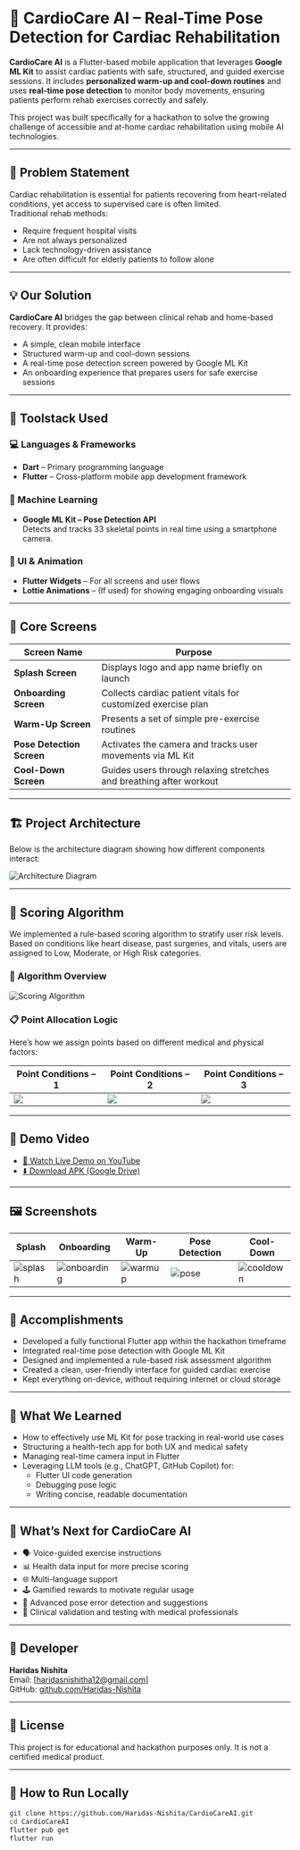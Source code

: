 # 💓 CardioCare AI – Real-Time Pose Detection for Cardiac Rehabilitation

**CardioCare AI** is a Flutter-based mobile application that leverages **Google ML Kit** to assist cardiac patients with safe, structured, and guided exercise sessions. It includes **personalized warm-up and cool-down routines** and uses **real-time pose detection** to monitor body movements, ensuring patients perform rehab exercises correctly and safely.

This project was built specifically for a hackathon to solve the growing challenge of accessible and at-home cardiac rehabilitation using mobile AI technologies.

---

## 🎯 Problem Statement

Cardiac rehabilitation is essential for patients recovering from heart-related conditions, yet access to supervised care is often limited.  
Traditional rehab methods:
- Require frequent hospital visits
- Are not always personalized
- Lack technology-driven assistance
- Are often difficult for elderly patients to follow alone

---

## 💡 Our Solution

**CardioCare AI** bridges the gap between clinical rehab and home-based recovery. It provides:
- A simple, clean mobile interface
- Structured warm-up and cool-down sessions
- A real-time pose detection screen powered by Google ML Kit
- An onboarding experience that prepares users for safe exercise sessions

---

## 🧰 Toolstack Used

### 💻 Languages & Frameworks
- **Dart** – Primary programming language  
- **Flutter** – Cross-platform mobile app development framework

### 🤖 Machine Learning
- **Google ML Kit – Pose Detection API**  
  Detects and tracks 33 skeletal points in real time using a smartphone camera.

### 🎨 UI & Animation
- **Flutter Widgets** – For all screens and user flows  
- **Lottie Animations** – (If used) for showing engaging onboarding visuals

---

## 🧠 Core Screens

| Screen Name              | Purpose                                                                 |
|--------------------------|-------------------------------------------------------------------------|
| **Splash Screen**        | Displays logo and app name briefly on launch                            |
| **Onboarding Screen**    | Collects cardiac patient vitals for customized exercise plan            |
| **Warm-Up Screen**       | Presents a set of simple pre-exercise routines                          |
| **Pose Detection Screen**| Activates the camera and tracks user movements via ML Kit               |
| **Cool-Down Screen**     | Guides users through relaxing stretches and breathing after workout     |

---

## 🏗️ Project Architecture

Below is the architecture diagram showing how different components interact:

![Architecture Diagram](diagrams/architecture.png)

---

## 🧮 Scoring Algorithm

We implemented a rule-based scoring algorithm to stratify user risk levels. Based on conditions like heart disease, past surgeries, and vitals, users are assigned to Low, Moderate, or High Risk categories.

### 📌 Algorithm Overview

![Scoring Algorithm](diagrams/score.png)

### 📋 Point Allocation Logic

Here’s how we assign points based on different medical and physical factors:

| Point Conditions – 1 | Point Conditions – 2 | Point Conditions – 3 |
|----------------------|----------------------|----------------------|
| ![](diagrams/point1.png) | ![](diagrams/point2.png) | ![](diagrams/point3.png) |

---

## 🎥 Demo Video

- [🔗 Watch Live Demo on YouTube](https://youtu.be/your-demo-link)
- [⬇️ Download APK (Google Drive)](https://drive.google.com/file/d/1y0uLT5pFFebeldfgWsyy2pcWx2kLxqwj/view?usp=sharing)

---

## 🖼️ Screenshots

| Splash | Onboarding | Warm-Up | Pose Detection | Cool-Down |
|--------|------------|---------|----------------|-----------|
| ![splash](screenshots/splash.png) | ![onboarding](screenshots/onboarding.png) | ![warmup](screenshots/warmup.png) | ![pose](screenshots/pose.png) | ![cooldown](screenshots/cooldown.png) |

---

## 🏁 Accomplishments

- Developed a fully functional Flutter app within the hackathon timeframe  
- Integrated real-time pose detection with Google ML Kit  
- Designed and implemented a rule-based risk assessment algorithm  
- Created a clean, user-friendly interface for guided cardiac exercise  
- Kept everything on-device, without requiring internet or cloud storage  

---

## 🧠 What We Learned

- How to effectively use ML Kit for pose tracking in real-world use cases  
- Structuring a health-tech app for both UX and medical safety  
- Managing real-time camera input in Flutter  
- Leveraging LLM tools (e.g., ChatGPT, GitHub Copilot) for:
  - Flutter UI code generation  
  - Debugging pose logic  
  - Writing concise, readable documentation  

---

## 🔮 What’s Next for CardioCare AI

- 🗣️ Voice-guided exercise instructions  
- 📊 Health data input for more precise scoring  
- 🌐 Multi-language support  
- 🕹️ Gamified rewards to motivate regular usage  
- 🧠 Advanced pose error detection and suggestions  
- 🤝 Clinical validation and testing with medical professionals

---

## 👤 Developer

**Haridas Nishita**  
Email: [haridasnishitha12@gmail.com]  
GitHub: [github.com/Haridas-Nishita](https://github.com/Haridas-Nishita)

---

## 📜 License

This project is for educational and hackathon purposes only. It is not a certified medical product.

---

## 📂 How to Run Locally

```bash
git clone https://github.com/Haridas-Nishita/CardioCareAI.git
cd CardioCareAI
flutter pub get
flutter run

